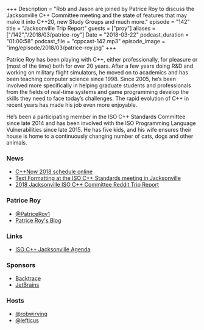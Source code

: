 +++
Description = "Rob and Jason are joined by Patrice Roy to discuss the Jacksonville C++ Committee meeting and the state of features that may make it into C++20, new Study Groups and much more."
episode = "142"
title = "Jacksonville Trip Report"
guests = ["proy"]
aliases = ["/142","/2018/03/patrice-roy"]
Date = "2018-03-22"
podcast_duration = "01:00:58"
podcast_file = "cppcast-142.mp3"
episode_image = "img/episode/2018/03/patrice-roy.jpg"
+++

Patrice Roy has been playing with C++, either professionally, for pleasure or (most of the time) both for over 20 years. After a few years doing R&D and working on military flight simulators, he moved on to academics and has been teaching computer science since 1998. Since 2005, he’s been involved more specifically in helping graduate students and professionals from the fields of real-time systems and game programming develop the skills they need to face today’s challenges. The rapid evolution of C++ in recent years has made his job even more enjoyable.

He’s been a participating member in the ISO C++ Standards Committee since late 2014 and has been involved with the ISO Programming Language Vulnerabilities since late 2015. He has five kids, and his wife ensures their house is home to a continuously changing number of cats, dogs and other animals.

### News ###

 - [C++Now 2018 schedule online](https://cppnow2018.sched.com/)
 - [Text Formatting at the ISO C++ Standards meeting in Jacksonville](http://zverovich.net/2018/03/17/text-formatting-jacksonville.html)
 - [2018 Jacksonville ISO C++ Committee Reddit Trip Report](https://www.reddit.com/r/cpp/comments/854mu9/2018_jacksonville_iso_c_committee_reddit_trip/)
 
### Patrice Roy ###

 - [@PatriceRoy1](https://twitter.com/PatriceRoy1)
 - [Patrice Roy's Blog](http://h-deb.clg.qc.ca/)

### Links ###

 - [ISO C++ Jacksonville Agenda](http://open-std.org/JTC1/SC22/WG21/docs/papers/2018/n4716.html)

### Sponsors ###

- [Backtrace](https://www.backtrace.io/cppcast)
- [JetBrains](https://www.jetbrains.com/cpp/?utm_source=cppcast&utm_medium=podcast&utm_content=cppcast-podcast&utm_campaign=cpp)

### Hosts ###

- [@robwirving](https://twitter.com/robwirving)
- [@lefticus](https://twitter.com/lefticus)

